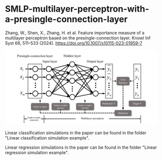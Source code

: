 # SMLP-multilayer-perceptron-with-a-presingle-connection-layer

Zhang, W., Shen, X., Zhang, H. et al. Feature importance measure of a multilayer perceptron based on the presingle-connection layer. Knowl Inf Syst 66, 511–533 (2024). https://doi.org/10.1007/s10115-023-01959-7

![image](SMLP.jpg)

Linear classification simulations in the paper can be found in the folder "Linear classification simulation example".

Linear regression simulations in the paper can be found in the folder "Linear regression simulation example".
